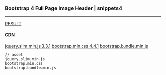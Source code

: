 ### Bootstrap 4 Full Page Image Header | snippets4
---


[RESULT](https://jsfiddle.net/StartBootstrap/q4khv018/)

#### CDN
[jquery.slim.min.js 3.3.1](https://code.jquery.com/jquery-3.3.1.slim.min.js)
[bootstrap.min.css 4.4.1](https://maxcdn.bootstrapcdn.com/bootstrap/4.4.1/css/bootstrap.min.css)
[bootstrap.bundle.min.js](https://cdnjs.cloudflare.com/ajax/libs/twitter-bootstrap/5.0.0-alpha1/js/bootstrap.bundle.min.js)


```
// asset
jquery.slim.min.js
bootstrap.min.css
bootstrap.bundle.min.js
```



```
```

